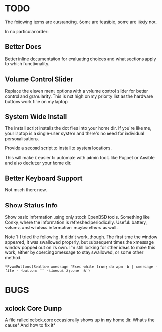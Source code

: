 # TODO

The following items are outstanding. Some are feasible, some are likely not.

In no particular order:

## Better Docs

Better inline documentation for evaluating choices and what sections apply to which functionality.

## Volume Control Slider

Replace the eleven menu options with a volume control slider for better control and granularity. This is not high on my priority list as the hardware buttons work fine on my laptop

## System Wide Install

The install script installs the dot files into your home dir. If you're like me, your laptop is a single-user system and there's no need for individual personalisations.

Provide a second script to install to system locations.

This will make it easier to automate with admin tools like Puppet or Ansible and also declutter your home dir.

## Better Keyboard Support

Not much there now.

## Show Status Info

Show basic information using only stock OpenBSD tools. Something like Conky, where the information is refreshed periodically. Useful: battery, volume, and wireless information, maybe others as well.

Note 1: I tried the following. It didn't work, though. The first time the window appeared, it was swallowed properly, but subsequent times the xmessage window popped out on its own. I'm still looking for other ideas to make this work, either by coercing xmessage to stay swallowed, or some other method.

    *FvwmButtons(Swallow xmessage 'Exec while true; do apm -b | xmessage -file - -buttons "" -timeout 2;done  &')

# BUGS

## xclock Core Dump

A file called xclock.core occasionally shows up in my home dir. What's the cause? And how to fix it?
